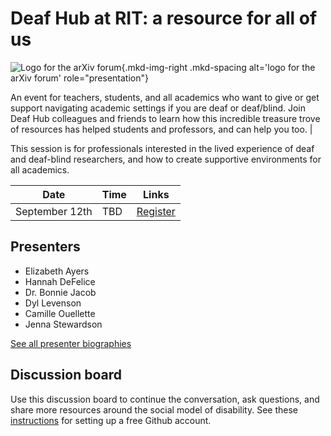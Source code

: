 # Deaf Hub at RIT: a resource for all of us

![Logo for the arXiv forum](../../assets/arxiv-forum-logo-full-2024.svg){.mkd-img-right .mkd-spacing alt='logo for the arXiv forum' role="presentation"}

An event for teachers, students, and all academics who want to give or get support navigating academic settings if you are deaf or deaf/blind. Join Deaf Hub colleagues and friends to learn how this incredible treasure trove of resources has helped students and professors, and can help you too. |

This session is for professionals interested in the lived experience of deaf and deaf-blind researchers, and how to create supportive environments for all academics.

| Date | Time | Links |
|---|---|---|
| September 12th | TBD |  [Register](https://cornell.ca1.qualtrics.com/jfe/form/SV_eEZ1d27LF2fVM7Y) |

## Presenters

- Elizabeth Ayers
- Hannah DeFelice
- Dr. Bonnie Jacob
- Dyl Levenson
- Camille Ouellette
- Jenna Stewardson

[See all presenter biographies](presenters)

<!-- ## Session materials and resources -->


## Discussion board
Use this discussion board to continue the conversation, ask questions, and share more resources around the social model of disability. See these [instructions](discussion-board.md) for setting up a free Github account.
